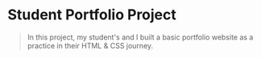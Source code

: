 # Student Portfolio Project

> In this project, my student's and I built a basic portfolio website as a practice in their HTML & CSS journey.
